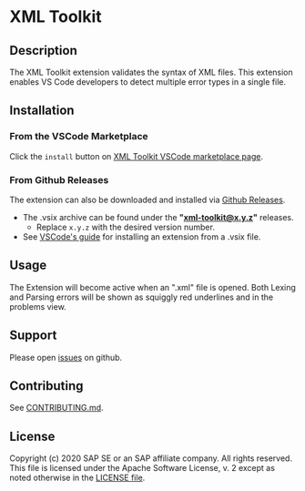 # XML Toolkit

## Description

The XML Toolkit extension validates the syntax of XML files.
This extension enables VS Code developers to detect multiple error types in a single file.

## Installation

### From the VSCode Marketplace

Click the `install` button on [XML Toolkit VSCode marketplace page](https://marketplace.visualstudio.com/items?itemName=SAPOS.xml-toolkit).

### From Github Releases

The extension can also be downloaded and installed via [Github Releases](https://github.com/SAP/xml-tools/releases/).

- The .vsix archive can be found under the **"xml-toolkit@x.y.z"** releases.
  - Replace `x.y.z` with the desired version number.
- See [VSCode's guide](https://code.visualstudio.com/docs/editor/extension-gallery#_install-from-a-vsix)
  for installing an extension from a .vsix file.

## Usage

The Extension will become active when an ".xml" file is opened.
Both Lexing and Parsing errors will be shown as squiggly red underlines
and in the problems view.

## Support

Please open [issues](https://github.com/SAP/xml-tols/issues) on github.

## Contributing

See [CONTRIBUTING.md](./CONTRIBUTING.md).

## License

Copyright (c) 2020 SAP SE or an SAP affiliate company. All rights reserved.
This file is licensed under the Apache Software License, v. 2 except as noted otherwise in the [LICENSE file](../../LICENSE).
